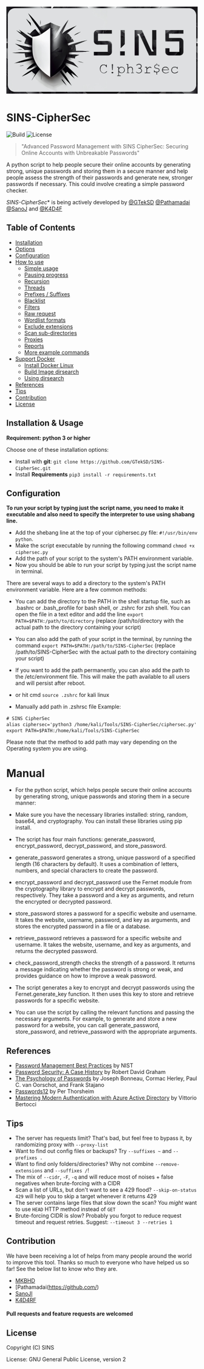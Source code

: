 
<h1 align="center">
  <br>
    <a href="https://github.com/GTekSD/SINS-CipherSec.git"><img src="static/sins-main2-logo.jpg" alt="CipherSec"></a>
  </br>
</h1>


# SINS-CipherSec

![Build](https://img.shields.io/badge/Built%20with-Python-Blue)
![License](https://img.shields.io/badge/license-GNU_General_Public_License-_red.svg)

> "Advanced Password Management with SINS CipherSec: Securing Online Accounts with Unbreakable Passwords"

A python script to help people secure their online accounts by generating strong, unique passwords and storing them in a secure manner and help people assess the strength of their passwords and generate new, stronger passwords if necessary. This could involve creating a simple password checker.

*SINS-CipherSec** is being actively developed by [@GTekSD](https://twitter.com/GTekSD) [@Pathamadai](https://twitter.com/AbuAhmadFareez/) [@SanoJ](https://twitter.com/) and [@K4D4F](https://twitter.com/)

Table of Contents
------------
* [Installation](#installation--usage)
* [Options](#options)
* [Configuration](#configuration)
* [How to use](#how-to-use)
  * [Simple usage](#simple-usage)
  * [Pausing progress](#pausing-progress)
  * [Recursion](#recursion)
  * [Threads](#threads)
  * [Prefixes / Suffixes](#prefixes--suffixes)
  * [Blacklist](#blacklist)
  * [Filters](#filters)
  * [Raw request](#raw-request)
  * [Wordlist formats](#wordlist-formats)
  * [Exclude extensions](#exclude-extensions)
  * [Scan sub-directories](#scan-sub-directories)
  * [Proxies](#proxies)
  * [Reports](#reports)
  * [More example commands](#more-example-commands)
* [Support Docker](#support-docker)
  * [Install Docker Linux](#install-docker-linux)
  * [Build Image dirsearch](#build-image-dirsearch)
  * [Using dirsearch](#using-dirsearch)
* [References](#references)
* [Tips](#tips)
* [Contribution](#contribution)
* [License](#license)

Installation & Usage
------------

**Requirement: python 3 or higher**

Choose one of these installation options:

- Install with **git**: `git clone https://github.com/GTekSD/SINS-CipherSec.git`
- Install **Requirements** `pip3 install -r requirements.txt`

Configuration
------------

**To run your script by typing just the script name, you need to make it executable and also need to specify the interpreter to use using shabang line.**

- Add the shebang line at the top of your ciphersec.py file: `#!/usr/bin/env python`.
- Make the script executable by running the following command `chmod +x ciphersec.py`
- Add the path of your script to the system's PATH environment variable.
- Now you should be able to run your script by typing just the script name in terminal.

There are several ways to add a directory to the system's PATH environment variable. Here are a few common methods:

- You can add the directory to the PATH in the shell startup file, such as .bashrc or .bash_profile for bash shell, or .zshrc for zsh shell. You can open the file in a text editor and add the line `export PATH=$PATH:/path/to/directory` (replace /path/to/directory with the actual path to the directory containing your script)

- You can also add the path of your script in the terminal, by running the command `export PATH=$PATH:/path/to/SINS-CipherSec` (replace /path/to/SINS-CipherSec with the actual path to the directory containing your script)

- If you want to add the path permanently, you can also add the path to the /etc/environment file. This will make the path available to all users and will persist after reboot.
- or hit cmd `source .zshrc` for kali linux
- Manually add path in .zshrsc file
Example: 
```
# SINS CipherSec
alias ciphersec='python3 /home/kali/Tools/SINS-CipherSec/ciphersec.py'
export PATH=$PATH:/home/kali/Tools/SINS-CipherSec
```

Please note that the method to add path may vary depending on the Operating system you are using.


# Manual
- For the python script, which helps people secure their online accounts by generating strong, unique passwords and storing them in a secure manner:

- Make sure you have the necessary libraries installed: string, random, base64, and cryptography. You can install these libraries using pip install.

- The script has four main functions: generate_password, encrypt_password, decrypt_password, and store_password.

- generate_password generates a strong, unique password of a specified length (16 characters by default). It uses a combination of letters, numbers, and special characters to create the password.

- encrypt_password and decrypt_password use the Fernet module from the cryptography library to encrypt and decrypt passwords, respectively. They take a password and a key as arguments, and return the encrypted or decrypted password.

- store_password stores a password for a specific website and username. It takes the website, username, password, and key as arguments, and stores the encrypted password in a file or a database.

- retrieve_password retrieves a password for a specific website and username. It takes the website, username, and key as arguments, and returns the decrypted password.

- check_password_strength checks the strength of a password. It returns a message indicating whether the password is strong or weak, and provides guidance on how to improve a weak password.

- The script generates a key to encrypt and decrypt passwords using the Fernet.generate_key function. It then uses this key to store and retrieve passwords for a specific website.

- You can use the script by calling the relevant functions and passing the necessary arguments. For example, to generate and store a new password for a website, you can call generate_password, store_password, and retrieve_password with the appropriate arguments.



References
---------------
- [Password Management Best Practices](https://www.a.in/) by NIST 
- [Password Security: A Case History](https://www.a.in/) by Robert David Graham 
- [The Psychology of Passwords](https://www.a.in/) by Joseph Bonneau, Cormac Herley, Paul C. van Oorschot, and Frank Stajano 
- [Passwords12](https://www.a.in/) by Per Thorsheim 
- [Mastering Modern Authentication with Azure Active Directory](https://www.a.in/) by Vittorio Bertocci  

Tips
---------------
- The server has requests limit? That's bad, but feel free to bypass it, by randomizing proxy with `--proxy-list`
- Want to find out config files or backups? Try `--suffixes ~` and `--prefixes .`
- Want to find only folders/directories? Why not combine `--remove-extensions` and `--suffixes /`!
- The mix of `--cidr`, `-F`, `-q` and will reduce most of noises + false negatives when brute-forcing with a CIDR
- Scan a list of URLs, but don't want to see a 429 flood? `--skip-on-status 429` will help you to skip a target whenever it returns 429
- The server contains large files that slow down the scan? You *might* want to use `HEAD` HTTP method instead of `GET`
- Brute-forcing CIDR is slow? Probably you forgot to reduce request timeout and request retries. Suggest: `--timeout 3 --retries 1`


Contribution
---------------
We have been receiving a lot of helps from many people around the world to improve this tool. Thanks so much to everyone who have helped us so far!
See the below list to know who they are.

- [MKBHD](https://github.com/)
- [Pathamadai(https://github.com/)
- [SanoJl](https://twitter.com/)
- [K4D4RF](https://twitter.com/ )

#### Pull requests and feature requests are welcomed

License
---------------
Copyright (C) SINS 

License: GNU General Public License, version 2
